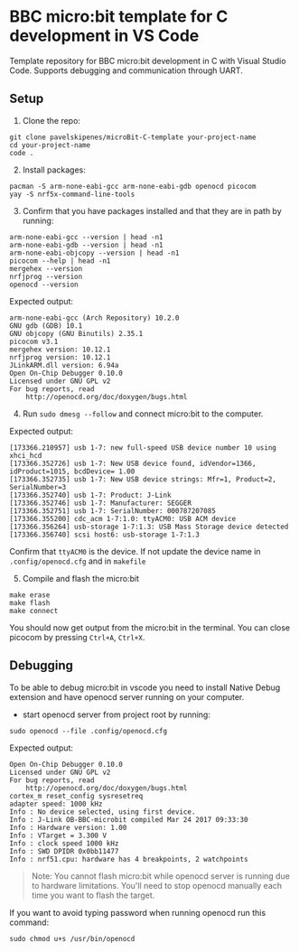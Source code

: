 # BBC micro:bit template for C development in VS Code
Template repository for BBC micro:bit development in C with Visual Studio Code. Supports debugging and communication through UART.

## Setup

1. Clone the repo:
```
git clone pavelskipenes/microBit-C-template your-project-name
cd your-project-name
code .
```
2. Install packages:
```
pacman -S arm-none-eabi-gcc arm-none-eabi-gdb openocd picocom 
yay -S nrf5x-command-line-tools
```
3. Confirm that you have packages installed and that they are in path by running:

```
arm-none-eabi-gcc --version | head -n1
arm-none-eabi-gdb --version | head -n1
arm-none-eabi-objcopy --version | head -n1
picocom --help | head -n1
mergehex --version
nrfjprog --version
openocd --version
```

Expected output:
```
arm-none-eabi-gcc (Arch Repository) 10.2.0
GNU gdb (GDB) 10.1
GNU objcopy (GNU Binutils) 2.35.1
picocom v3.1
mergehex version: 10.12.1
nrfjprog version: 10.12.1 
JLinkARM.dll version: 6.94a
Open On-Chip Debugger 0.10.0
Licensed under GNU GPL v2
For bug reports, read
	http://openocd.org/doc/doxygen/bugs.html
```
4. Run `sudo dmesg --follow` and connect micro:bit to the computer.

Expected output:
```
[173366.210957] usb 1-7: new full-speed USB device number 10 using xhci_hcd
[173366.352726] usb 1-7: New USB device found, idVendor=1366, idProduct=1015, bcdDevice= 1.00
[173366.352735] usb 1-7: New USB device strings: Mfr=1, Product=2, SerialNumber=3
[173366.352740] usb 1-7: Product: J-Link
[173366.352746] usb 1-7: Manufacturer: SEGGER
[173366.352751] usb 1-7: SerialNumber: 000787207085
[173366.355200] cdc_acm 1-7:1.0: ttyACM0: USB ACM device
[173366.356264] usb-storage 1-7:1.3: USB Mass Storage device detected
[173366.356740] scsi host6: usb-storage 1-7:1.3
```
Confirm that `ttyACM0` is the device. If not update the device name in `.config/openocd.cfg` and in `makefile`

5. Compile and flash the micro:bit
```
make erase
make flash
make connect
```
You should now get output from the micro:bit in the terminal. You can close picocom by pressing `Ctrl+A`, `Ctrl+X`.

## Debugging
To be able to debug micro:bit in vscode you need to install Native Debug extension and have openocd server running on your computer.

- start openocd server from project root by running: 
```
sudo openocd --file .config/openocd.cfg
```
Expected output:
```
Open On-Chip Debugger 0.10.0
Licensed under GNU GPL v2
For bug reports, read
	http://openocd.org/doc/doxygen/bugs.html
cortex_m reset_config sysresetreq
adapter speed: 1000 kHz
Info : No device selected, using first device.
Info : J-Link OB-BBC-microbit compiled Mar 24 2017 09:33:30
Info : Hardware version: 1.00
Info : VTarget = 3.300 V
Info : clock speed 1000 kHz
Info : SWD DPIDR 0x0bb11477
Info : nrf51.cpu: hardware has 4 breakpoints, 2 watchpoints
```
> Note: You cannot flash micro:bit while openocd server is running due to hardware limitations. You'll need to stop openocd manually each time you want to flash the target.

If you want to avoid typing password when running openocd run this command: 
``` 
sudo chmod u+s /usr/bin/openocd
```
